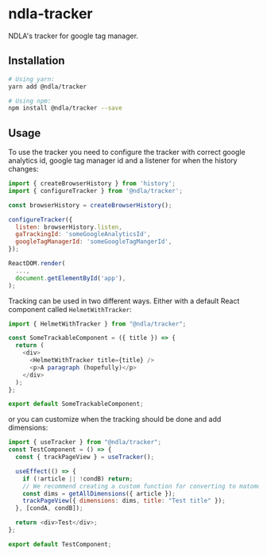 # ndla-tracker

NDLA's tracker for google tag manager.

## Installation

```sh
# Using yarn:
yarn add @ndla/tracker

# Using npm:
npm install @ndla/tracker --save
```

## Usage

To use the tracker you need to configure the tracker with correct google analytics id, google tag manager id and a listener for when the history changes:

```javascript
import { createBrowserHistory } from 'history';
import { configureTracker } from '@ndla/tracker';

const browserHistory = createBrowserHistory();

configureTracker({
  listen: browserHistory.listen,
  gaTrackingId: 'someGoogleAnalyticsId',
  googleTagManagerId: 'someGoogleTagMangerId',
});

ReactDOM.render(
  ...,
  document.getElementById('app'),
);
```

Tracking can be used in two different ways. Either with a default React component called `HelmetWithTracker`:

```javascript
import { HelmetWithTracker } from "@ndla/tracker";

const SomeTrackableComponent = ({ title }) => {
  return (
    <div>
      <HelmetWithTracker title={title} />
      <p>A paragraph (hopefully)</p>
    </div>
  );
};

export default SomeTrackableComponent;
```

or you can customize when the tracking should be done and add dimensions:

```javascript
import { useTracker } from "@ndla/tracker";
const TestComponent = () => {
  const { trackPageView } = useTracker();

  useEffect(() => {
    if (!article || !condB) return;
    // We recommend creating a custom function for converting to matomo dimensions
    const dims = getAllDimensions({ article });
    trackPageView({ dimensions: dims, title: "Test title" });
  }, [condA, condB]);

  return <div>Test</div>;
};

export default TestComponent;
```
